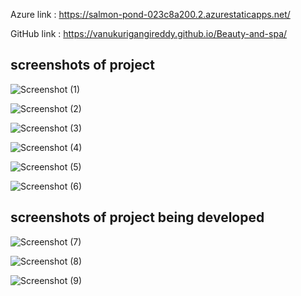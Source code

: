 Azure link : https://salmon-pond-023c8a200.2.azurestaticapps.net/

GitHub link : https://vanukurigangireddy.github.io/Beauty-and-spa/

## screenshots of project  ##

![Screenshot (1)](https://user-images.githubusercontent.com/116866711/204099943-edde587f-f2c3-4a6f-8b0d-d6bdb2dc1af0.png)

![Screenshot (2)](https://user-images.githubusercontent.com/116866711/204099947-f8e69c89-523a-4e0a-9a3b-83cf3ed8be9f.png)

![Screenshot (3)](https://user-images.githubusercontent.com/116866711/204099948-0b375029-beee-44fd-84d0-5584aa2ce475.png)

![Screenshot (4)](https://user-images.githubusercontent.com/116866711/204099950-ebc7a405-4c91-4808-87f4-53892550dfd4.png)

![Screenshot (5)](https://user-images.githubusercontent.com/116866711/204099952-ab741706-31af-412d-b1ae-5c3da1aed444.png)

![Screenshot (6)](https://user-images.githubusercontent.com/116866711/204099954-6fab1bc6-85b0-451b-973a-a35726145ef7.png)

## screenshots of project being developed ##

![Screenshot (7)](https://user-images.githubusercontent.com/116866711/204100235-a362dfb4-0f06-4f1e-b89d-29cef5ca18e4.png)

![Screenshot (8)](https://user-images.githubusercontent.com/116866711/204100243-1645d547-bf6c-4882-a95f-10d23ec1dc34.png)

![Screenshot (9)](https://user-images.githubusercontent.com/116866711/204100245-46057bc3-69b7-4cbf-9fba-89086079fbe5.png)
